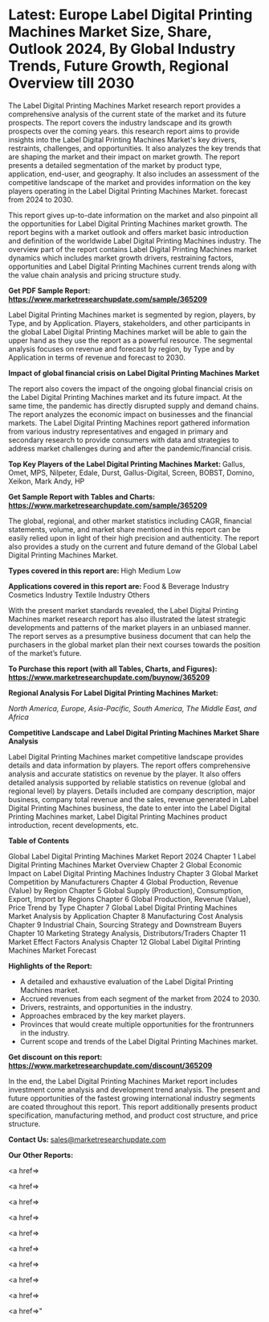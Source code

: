 # Latest: Europe Label Digital Printing Machines Market Size, Share, Outlook 2024, By Global Industry Trends, Future Growth, Regional Overview till 2030

The Label Digital Printing Machines Market research report provides a comprehensive analysis of the current state of the market and its future prospects. The report covers the industry landscape and its growth prospects over the coming years. this research report aims to provide insights into the Label Digital Printing Machines Market's key drivers, restraints, challenges, and opportunities. It also analyzes the key trends that are shaping the market and their impact on market growth. The report presents a detailed segmentation of the market by product type, application, end-user, and geography. It also includes an assessment of the competitive landscape of the market and provides information on the key players operating in the Label Digital Printing Machines Market. forecast from 2024 to 2030.

This report gives up-to-date information on the market and also pinpoint all the opportunities for Label Digital Printing Machines market growth. The report begins with a market outlook and offers market basic introduction and definition of the worldwide Label Digital Printing Machines industry. The overview part of the report contains Label Digital Printing Machines market dynamics which includes market growth drivers, restraining factors, opportunities and Label Digital Printing Machines current trends along with the value chain analysis and pricing structure study.

<strong><b>Get PDF Sample Report: <a href=https://www.marketresearchupdate.com/sample/365209>https://www.marketresearchupdate.com/sample/365209</a></b></strong>

Label Digital Printing Machines market is segmented by region, players, by Type, and by Application. Players, stakeholders, and other participants in the global Label Digital Printing Machines market will be able to gain the upper hand as they use the report as a powerful resource. The segmental analysis focuses on revenue and forecast by region, by Type and by Application in terms of revenue and forecast to 2030.

<strong><b>Impact of global financial crisis on Label Digital Printing Machines Market</b></strong>

The report also covers the impact of the ongoing global financial crisis on the Label Digital Printing Machines market and its future impact. At the same time, the pandemic has directly disrupted supply and demand chains. The report analyzes the economic impact on businesses and the financial markets. The Label Digital Printing Machines report gathered information from various industry representatives and engaged in primary and secondary research to provide consumers with data and strategies to address market challenges during and after the pandemic/financial crisis.

<strong><b>Top Key Players of the Label Digital Printing Machines Market:
</b></strong>Gallus, Omet, MPS, Nilpeter, Edale, Durst, Gallus-Digital, Screen, BOBST, Domino, Xeikon, Mark Andy, HP<strong><b>
</b></strong>

<strong><b>Get Sample Report with Tables and Charts: <a href=https://www.marketresearchupdate.com/sample/365209>https://www.marketresearchupdate.com/sample/365209</a></b></strong>

The global, regional, and other market statistics including CAGR, financial statements, volume, and market share mentioned in this report can be easily relied upon in light of their high precision and authenticity. The report also provides a study on the current and future demand of the Global Label Digital Printing Machines Market.

<strong><b>Types covered in this report are:
</b></strong>High
Medium
Low<strong><b>
</b></strong>

<strong><b>Applications covered in this report are:
</b></strong>Food & Beverage Industry
Cosmetics Industry
Textile Industry
Others<strong><b>
</b></strong>

With the present market standards revealed, the Label Digital Printing Machines market research report has also illustrated the latest strategic developments and patterns of the market players in an unbiased manner. The report serves as a presumptive business document that can help the purchasers in the global market plan their next courses towards the position of the market’s future.

<strong><b>To Purchase this report (with all Tables, Charts, and Figures): <a href=https://www.marketresearchupdate.com/buynow/365209>https://www.marketresearchupdate.com/buynow/365209</a></b></strong>

<strong><b>Regional Analysis For Label Digital Printing Machines Market:</b></strong>

<em><i>North America, Europe, Asia-Pacific, South America, The Middle East, and Africa</i></em>

<strong><b>Competitive Landscape and Label Digital Printing Machines Market Share Analysis</b></strong>

Label Digital Printing Machines market competitive landscape provides details and data information by players. The report offers comprehensive analysis and accurate statistics on revenue by the player. It also offers detailed analysis supported by reliable statistics on revenue (global and regional level) by players. Details included are company description, major business, company total revenue and the sales, revenue generated in Label Digital Printing Machines business, the date to enter into the Label Digital Printing Machines market, Label Digital Printing Machines product introduction, recent developments, etc.

<strong><b>Table of Contents</b></strong>

Global Label Digital Printing Machines Market Report 2024
Chapter 1 Label Digital Printing Machines Market Overview
Chapter 2 Global Economic Impact on Label Digital Printing Machines Industry
Chapter 3 Global Market Competition by Manufacturers
Chapter 4 Global Production, Revenue (Value) by Region
Chapter 5 Global Supply (Production), Consumption, Export, Import by Regions
Chapter 6 Global Production, Revenue (Value), Price Trend by Type
Chapter 7 Global Label Digital Printing Machines Market Analysis by Application
Chapter 8 Manufacturing Cost Analysis
Chapter 9 Industrial Chain, Sourcing Strategy and Downstream Buyers
Chapter 10 Marketing Strategy Analysis, Distributors/Traders
Chapter 11 Market Effect Factors Analysis
Chapter 12 Global Label Digital Printing Machines Market Forecast

<strong><b>Highlights of the Report:</b></strong>

- A detailed and exhaustive evaluation of the Label Digital Printing Machines market.
- Accrued revenues from each segment of the market from 2024 to 2030.
- Drivers, restraints, and opportunities in the industry.
- Approaches embraced by the key market players.
- Provinces that would create multiple opportunities for the frontrunners in the industry.
- Current scope and trends of the Label Digital Printing Machines market.

<strong><b>Get discount on this report: <a href=https://www.marketresearchupdate.com/discount/365209>https://www.marketresearchupdate.com/discount/365209</a></b></strong>

In the end, the Label Digital Printing Machines Market report includes investment come analysis and development trend analysis. The present and future opportunities of the fastest growing international industry segments are coated throughout this report. This report additionally presents product specification, manufacturing method, and product cost structure, and price structure.

<strong><b>Contact Us:
</b></strong>sales@marketresearchupdate.com

<strong>Our Other Reports:</strong>

<a href=></a>

<a href=></a>

<a href=></a>

<a href=></a>

<a href=></a>

<a href=></a>

<a href=></a>

<a href=></a>

<a href=></a>

<a href=></a>"
